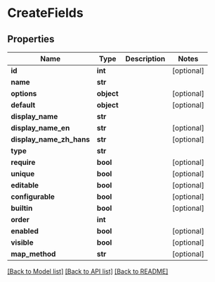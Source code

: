 # CreateFields

## Properties
Name | Type | Description | Notes
------------ | ------------- | ------------- | -------------
**id** | **int** |  | [optional] 
**name** | **str** |  | 
**options** | **object** |  | [optional] 
**default** | **object** |  | [optional] 
**display_name** | **str** |  | 
**display_name_en** | **str** |  | [optional] 
**display_name_zh_hans** | **str** |  | [optional] 
**type** | **str** |  | 
**require** | **bool** |  | [optional] 
**unique** | **bool** |  | [optional] 
**editable** | **bool** |  | [optional] 
**configurable** | **bool** |  | [optional] 
**builtin** | **bool** |  | [optional] 
**order** | **int** |  | 
**enabled** | **bool** |  | [optional] 
**visible** | **bool** |  | [optional] 
**map_method** | **str** |  | [optional] 

[[Back to Model list]](../README.md#documentation-for-models) [[Back to API list]](../README.md#documentation-for-api-endpoints) [[Back to README]](../README.md)

